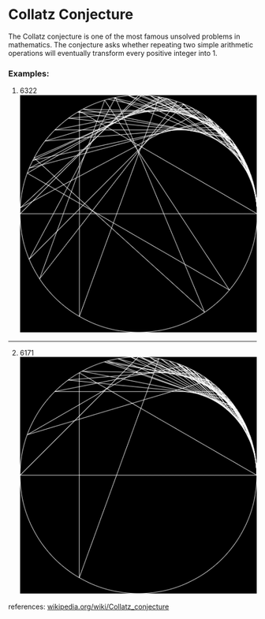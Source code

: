 # Collatz Conjecture
The Collatz conjecture is one of the most famous unsolved problems in mathematics. The conjecture asks whether repeating two simple arithmetic operations will eventually transform every positive integer into 1.

### Examples:
1. 6322
![6322](../imgs/6322.PNG)
---
2. 6171
![6171](../imgs/6171.PNG)

references: [wikipedia.org/wiki/Collatz_conjecture](https://en.wikipedia.org/wiki/Collatz_conjecture)
